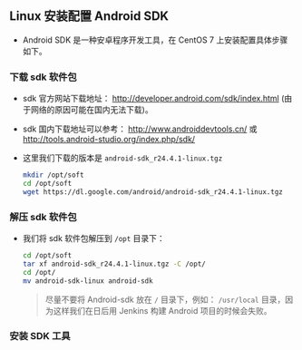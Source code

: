 ## Linux 安装配置 Android SDK

- Android SDK 是一种安卓程序开发工具，在 CentOS 7 上安装配置具体步骤如下。

### 下载 sdk 软件包

- sdk 官方网站下载地址： <http://developer.android.com/sdk/index.html>  (由于网络的原因可能在国内无法下载)。
- sdk 国内下载地址可以参考： <http://www.androiddevtools.cn/> 或 <http://tools.android-studio.org/index.php/sdk/>
- 这里我们下载的版本是 `android-sdk_r24.4.1-linux.tgz`

  ```bash
  mkdir /opt/soft
  cd /opt/soft
  wget https://dl.google.com/android/android-sdk_r24.4.1-linux.tgz
  ```

### 解压 sdk 软件包

- 我们将 sdk 软件包解压到 `/opt` 目录下：

  ```bash
  cd /opt/soft
  tar xf android-sdk_r24.4.1-linux.tgz -C /opt/
  cd /opt/
  mv android-sdk-linux android-sdk
  ```
  
  > 尽量不要将 Android-sdk 放在 `/` 目录下，例如： `/usr/local` 目录，因为这样我们在日后用 Jenkins 构建 Android 项目的时候会失败。

### 安装 SDK 工具

